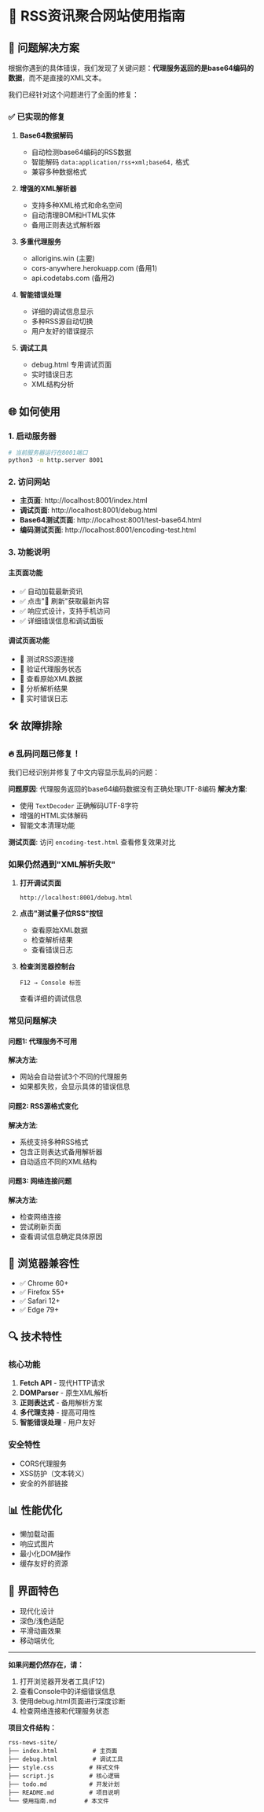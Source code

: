 # 🚀 RSS资讯聚合网站使用指南

## 🎯 问题解决方案

根据你遇到的具体错误，我们发现了关键问题：**代理服务返回的是base64编码的数据**，而不是直接的XML文本。

我们已经针对这个问题进行了全面的修复：

### ✅ 已实现的修复

1. **Base64数据解码**
   - 自动检测base64编码的RSS数据
   - 智能解码 `data:application/rss+xml;base64,` 格式
   - 兼容多种数据格式

2. **增强的XML解析器**
   - 支持多种XML格式和命名空间
   - 自动清理BOM和HTML实体
   - 备用正则表达式解析器

2. **多重代理服务**
   - allorigins.win (主要)
   - cors-anywhere.herokuapp.com (备用1)
   - api.codetabs.com (备用2)

3. **智能错误处理**
   - 详细的调试信息显示
   - 多种RSS源自动切换
   - 用户友好的错误提示

4. **调试工具**
   - debug.html 专用调试页面
   - 实时错误日志
   - XML结构分析

## 🌐 如何使用

### 1. 启动服务器
```bash
# 当前服务器运行在8001端口
python3 -m http.server 8001
```

### 2. 访问网站
- **主页面**: http://localhost:8001/index.html
- **调试页面**: http://localhost:8001/debug.html  
- **Base64测试页面**: http://localhost:8001/test-base64.html
- **编码测试页面**: http://localhost:8001/encoding-test.html

### 3. 功能说明

#### 主页面功能
- ✅ 自动加载最新资讯
- ✅ 点击"🔄 刷新"获取最新内容
- ✅ 响应式设计，支持手机访问
- ✅ 详细错误信息和调试面板

#### 调试页面功能
- 🔧 测试RSS源连接
- 🔧 验证代理服务状态
- 🔧 查看原始XML数据
- 🔧 分析解析结果
- 🔧 实时错误日志

## 🛠️ 故障排除

### 🔥 乱码问题已修复！

我们已经识别并修复了中文内容显示乱码的问题：

**问题原因**: 代理服务返回的base64编码数据没有正确处理UTF-8编码
**解决方案**: 
- 使用 `TextDecoder` 正确解码UTF-8字符
- 增强的HTML实体解码
- 智能文本清理功能

**测试页面**: 访问 `encoding-test.html` 查看修复效果对比

### 如果仍然遇到"XML解析失败"

1. **打开调试页面**
   ```
   http://localhost:8001/debug.html
   ```

2. **点击"测试量子位RSS"按钮**
   - 查看原始XML数据
   - 检查解析结果
   - 查看错误日志

3. **检查浏览器控制台**
   ```
   F12 → Console 标签
   ```
   查看详细的调试信息

### 常见问题解决

#### 问题1: 代理服务不可用
**解决方法**: 
- 网站会自动尝试3个不同的代理服务
- 如果都失败，会显示具体的错误信息

#### 问题2: RSS源格式变化
**解决方法**:
- 系统支持多种RSS格式
- 包含正则表达式备用解析器
- 自动适应不同的XML结构

#### 问题3: 网络连接问题
**解决方法**:
- 检查网络连接
- 尝试刷新页面
- 查看调试信息确定具体原因

## 📱 浏览器兼容性

- ✅ Chrome 60+
- ✅ Firefox 55+
- ✅ Safari 12+
- ✅ Edge 79+

## 🔍 技术特性

### 核心功能
1. **Fetch API** - 现代HTTP请求
2. **DOMParser** - 原生XML解析
3. **正则表达式** - 备用解析方案
4. **多代理支持** - 提高可用性
5. **智能错误处理** - 用户友好

### 安全特性
- CORS代理服务
- XSS防护（文本转义）
- 安全的外部链接

## 📊 性能优化

- 懒加载动画
- 响应式图片
- 最小化DOM操作
- 缓存友好的资源

## 🎨 界面特色

- 现代化设计
- 深色/浅色适配
- 平滑动画效果
- 移动端优化

---

**如果问题仍然存在，请：**
1. 打开浏览器开发者工具(F12)
2. 查看Console中的详细错误信息
3. 使用debug.html页面进行深度诊断
4. 检查网络连接和代理服务状态

**项目文件结构：**
```
rss-news-site/
├── index.html          # 主页面
├── debug.html          # 调试工具
├── style.css          # 样式文件
├── script.js          # 核心逻辑
├── todo.md            # 开发计划
├── README.md          # 项目说明
└── 使用指南.md        # 本文件
```